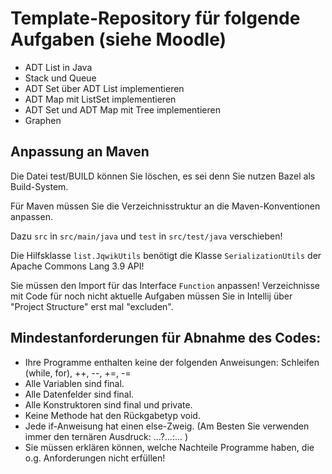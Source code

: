 # Template-Repository für folgende Aufgaben (siehe Moodle)
- ADT List in Java
- Stack und Queue
- ADT Set über ADT List implementieren
- ADT Map mit ListSet implementieren
- ADT Set und ADT Map mit Tree implementieren
- Graphen

## Anpassung an Maven

Die Datei test/BUILD können Sie löschen,
es sei denn Sie nutzen Bazel als Build-System.

Für Maven müssen Sie die Verzeichnisstruktur an die Maven-Konventionen anpassen.

Dazu `src` in `src/main/java`
und `test` in `src/test/java`
verschieben!

Die Hilfsklasse `list.JqwikUtils` benötigt die Klasse
`SerializationUtils` der Apache Commons Lang 3.9 API!

Sie müssen den Import für das Interface `Function` anpassen!
Verzeichnisse mit Code für noch nicht aktuelle Aufgaben müssen Sie in Intellij über "Project Structure" erst mal "excluden".

## Mindestanforderungen für Abnahme des Codes:

- Ihre Programme enthalten keine der folgenden Anweisungen: Schleifen (while, for),  ++, --, +=, -=
- Alle Variablen sind final.
- Alle Datenfelder sind final.
- Alle Konstruktoren sind final und private.
- Keine Methode hat den Rückgabetyp void.
- Jede if-Anweisung hat einen else-Zweig.
  (Am Besten Sie verwenden immer den ternären Ausdruck: ...?...:... )
- Sie müssen erklären können,
  welche Nachteile Programme haben,
  die o.g. Anforderungen nicht erfüllen!
